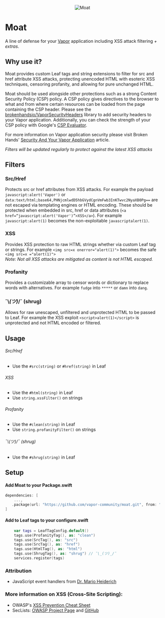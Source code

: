 <p align="center">
    <img src="https://user-images.githubusercontent.com/11927600/40880628-80b4a674-6682-11e8-994b-4bdcf01a257c.jpg" alt="Moat">
    <br>

# Moat
A line of defense for your [Vapor](https://vapor.codes/) application including XSS attack filtering *\+ extras*. 
  

## Why use it?
Moat provides custom Leaf tags and string extensions to filter for src and href attribute XSS attacks, protecting unencoded HTML with esoteric XSS techniques, censoring profanity, and allowing for pure unchanged HTML.

Moat should be used alongside other protections such as a strong Content Security Policy (CSP) policy. A CSP policy gives directives to the browser to what and from where certain resources can be loaded from the page containing the CSP header. Please see the  [brokenhandsio/VaporSecurityHeaders](https://github.com/brokenhandsio/VaporSecurityHeaders) library to add security headers to your Vapor application.  Additionally, you can check the strength of your CSP policy with Google's [CSP Evaluator](https://csp-evaluator.withgoogle.com). 

For more information on Vapor application security please visit Broken Hands' [Security And Your Vapor Application](https://geeks.brokenhands.io/blog/posts/security-and-your-vapor-application/) article. 

*Filters will be updated regularly to protect against the latest XSS attacks* 

## Filters
### Src/Href
Protects src or href attributes from XSS attacks. For example the payload `javascript:alert('Vapor')` or `data:text/html;base64,PHNjcmlwdD5hbGVydCgnVmFwb3InKTwvc2NyaXB0Pg==` are not escaped via templating engines or HTML encoding. These should be protected when embedded in src, href or data attributes (`<a href=“javascript:alert('Vapor')”>XSS</a>`). For example `javascript:alert(1)` becomes the non-exploitable `javascriptalert(1)`. 

### XSS
Provides XSS protection to raw HTML strings whether via custom Leaf tag or strings. For example `<img src=x onerror="alert(1)">` becomes the safe `<img src=x ="alert(1)">`   
*Note: Not all XSS attacks are mitigated as content is not HTML escaped.*

### Profanity
Provides a customizable array to censor words or dictionary to replace words with alternatives. For example `fudge` into `*****` or `damn` into `dang`.  

### ¯\\_(ツ)_/¯ (shrug)
Allows for raw unescaped, unfiltered and unprotected HTML to be passed to Leaf. For example the XSS exploit `<script>alert(1)</script>` is unprotected and not HTML encoded or filtered.   

## Usage
###### Src/Href
- Use the `#src(string)` or  `#href(string)` in Leaf  

###### XSS
- Use the `#html(string)` in Leaf  
-  Use `string.xssFilter()` on strings

###### Profanity  
- Use the `#clean(string)` in Leaf  
- Use `string.profanityFilter()` on strings

###### ¯\\_(ツ)_/¯ (shrug)
- Use the `#shrug(string)` in Leaf 

## Setup
#### Add Moat to your Package.swift
```swift
dependencies: [
    ...,
   .package(url: "https://github.com/vapor-community/moat.git", from: "0.0.5")
]
```

#### Add to Leaf tags to your configure.swift
``` swift
    var tags = LeafTagConfig.default()
    tags.use(ProfanityTag(), as: "clean")
    tags.use(SrcTag(), as: "src")
    tags.use(SrcTag(), as: "href")
    tags.use(HtmlTag(), as: "html")
    tags.use(ShrugTag(), as: "shrug") // ¯\_(ツ)_/¯
    services.register(tags)
```


### Attribution
- JavaScript event handlers from [Dr. Mario Heiderich](https://twitter.com/0x6D6172696F)

### More information on XSS (Cross-Site Scripting):  
- OWASP's [XSS Prevention Cheat Sheet](https://www.owasp.org/index.php/XSS_(Cross_Site_Scripting)_Prevention_Cheat_Sheet) 
- SecLists:  [OWASP Project Page](https://www.owasp.org/index.php/Projects/OWASP_SecLists_Project) and [GitHub](https://github.com/danielmiessler/SecLists) 
